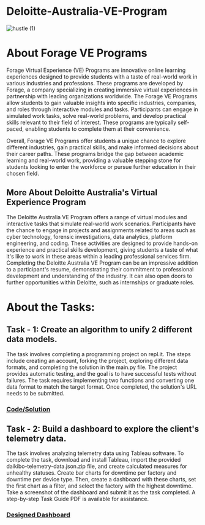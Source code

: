 # Deloitte-Australia-VE-Program

![hustle (1)](https://github.com/Ddhruv-IOT/Deloitte-Australia-VE-Program/assets/54676859/89858c8b-264b-4737-93f8-5be4cb07fb7c)

# About Forage VE Programs
Forage Virtual Experience (VE) Programs are innovative online learning experiences designed to provide students with a taste of real-world work in various industries and professions. These programs are developed by Forage, a company specializing in creating immersive virtual experiences in partnership with leading organizations worldwide. The Forage VE Programs allow students to gain valuable insights into specific industries, companies, and roles through interactive modules and tasks. Participants can engage in simulated work tasks, solve real-world problems, and develop practical skills relevant to their field of interest. These programs are typically self-paced, enabling students to complete them at their convenience.

Overall, Forage VE Programs offer students a unique chance to explore different industries, gain practical skills, and make informed decisions about their career paths. These programs bridge the gap between academic learning and real-world work, providing a valuable stepping stone for students looking to enter the workforce or pursue further education in their chosen field.

## More About Deloitte Australia's Virtual Experience Program
The Deloitte Australia VE Program offers a range of virtual modules and interactive tasks that simulate real-world work scenarios. Participants have the chance to engage in projects and assignments related to areas such as cyber technology, forensic investigations, data analytics, platform engineering, and coding. These activities are designed to provide hands-on experience and practical skills development, giving students a taste of what it's like to work in these areas within a leading professional services firm. Completing the Deloitte Australia VE Program can be an impressive addition to a participant's resume, demonstrating their commitment to professional development and understanding of the industry. It can also open doors to further opportunities within Deloitte, such as internships or graduate roles.

# About the Tasks:

## Task - 1: Create an algorithm to unify 2 different data models.

The task involves completing a programming project on repl.it. The steps include creating an account, forking the project, exploring different data formats, and completing the solution in the main.py file. The project provides automatic testing, and the goal is to have successful tests without failures. The task requires implementing two functions and converting one data format to match the target format. Once completed, the solution's URL needs to be submitted.

### [Code/Solution](https://github.com/Ddhruv-IOT/Deloitte-Australia-VE-Program/blob/main/1%20-%20Coding%20Task/Deloitte%20Create%20an%20algorithm%20to%20unify%202%20different%20data%20models..ipynb)


## Task - 2: Build a dashboard to explore the client's telemetry data.

The task involves analyzing telemetry data using Tableau software. To complete the task, download and install Tableau, import the provided daikibo-telemetry-data.json.zip file, and create calculated measures for unhealthy statuses. Create bar charts for downtime per factory and downtime per device type. Then, create a dashboard with these charts, set the first chart as a filter, and select the factory with the highest downtime. Take a screenshot of the dashboard and submit it as the task completed. A step-by-step Task Guide PDF is available for assistance.

### [Designed Dashboard](https://public.tableau.com/app/profile/ddhruv.arora/viz/DeloitteTask2DataVisualization/Dashboard1?publish=yes)
